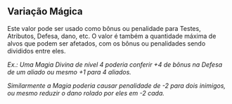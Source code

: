 ## **Variação Mágica**

Este valor pode ser usado como bônus ou penalidade para Testes, Atributos, Defesa, dano, etc. O valor é também a quantidade máxima de alvos que podem ser afetados, com os bônus ou penalidades sendo divididos entre eles.

*Ex.: Uma Magia Divina de nível 4 poderia conferir \+4 de bônus na Defesa de um aliado ou mesmo \+1 para 4 aliados.*

*Similarmente a Magia poderia causar penalidade de \-2 para dois inimigos, ou mesmo reduzir o dano rolado por eles em \-2 cada.*

